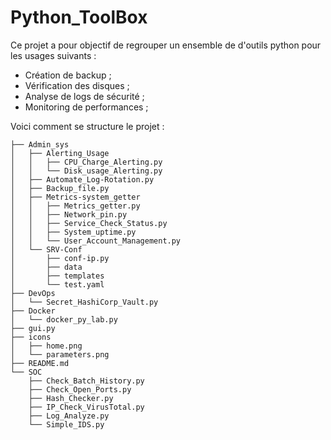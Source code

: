 # Python_ToolBox
Ce projet a pour objectif de regrouper un ensemble de d'outils python pour les usages suivants :
- Création de backup ;
- Vérification des disques ;
- Analyse de logs de sécurité ;
- Monitoring de performances ;

Voici comment se structure le projet :
```
├── Admin_sys
│   ├── Alerting_Usage
│   │   ├── CPU_Charge_Alerting.py
│   │   └── Disk_usage_Alerting.py
│   ├── Automate_Log-Rotation.py
│   ├── Backup_file.py
│   ├── Metrics-system_getter
│   │   ├── Metrics_getter.py
│   │   ├── Network_pin.py
│   │   ├── Service_Check_Status.py
│   │   ├── System_uptime.py
│   │   └── User_Account_Management.py
│   └── SRV-Conf
│       ├── conf-ip.py
│       ├── data
│       ├── templates
│       └── test.yaml
├── DevOps
│   └── Secret_HashiCorp_Vault.py
├── Docker
│   └── docker_py_lab.py
├── gui.py
├── icons
│   ├── home.png
│   └── parameters.png
├── README.md
└── SOC
    ├── Check_Batch_History.py
    ├── Check_Open_Ports.py
    ├── Hash_Checker.py
    ├── IP_Check_VirusTotal.py
    ├── Log_Analyze.py
    └── Simple_IDS.py
```